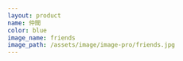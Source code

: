 ```yaml
---
layout: product
name: 仲間
color: blue
image_name: friends
image_path: /assets/image/image-pro/friends.jpg
---
```

